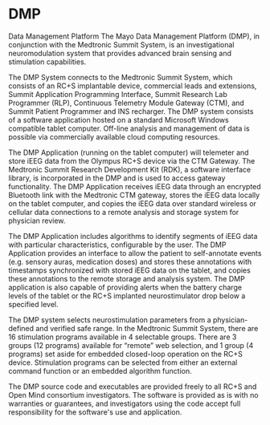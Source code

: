 # DMP
Data Management Platform
The Mayo Data Management Platform (DMP), in conjunction with the Medtronic Summit System, is an investigational neuromodulation system that provides advanced brain sensing and stimulation capabilities.

The DMP System connects to the Medtronic Summit System, which consists of an RC+S implantable device, commercial leads and extensions, Summit Application Programming Interface, Summit Research Lab Programmer (RLP), Continuous Telemetry Module Gateway (CTM), and Summit Patient Programmer and INS recharger. The DMP system consists of a software application hosted on a standard Microsoft Windows compatible tablet computer. Off-line analysis and management of data is possible via commercially available cloud computing resources.

The DMP Application (running on the tablet computer) will telemeter and store iEEG data from the Olympus RC+S device via the CTM Gateway. The Medtronic Summit Research Development Kit (RDK), a software interface library, is incorporated in the DMP and is used to access gateway functionality. The DMP Application receives iEEG data through an encrypted Bluetooth link with the Medtronic CTM gateway, stores the iEEG data locally on the tablet computer, and copies the iEEG data over standard wireless or cellular data connections to a remote analysis and storage system for physician review.

The DMP Application includes algorithms to identify segments of iEEG data with particular characteristics, configurable by the user. The DMP Application provides an interface to allow the patient to self-annotate events (e.g. sensory auras, medication doses) and stores these annotations with timestamps synchronized with stored iEEG data on the tablet, and copies these annotations to the remote storage and analysis system. The DMP application is also capable of providing alerts when the battery charge levels of the tablet or the RC+S implanted neurostimulator drop below a specified level.

The DMP system selects neurostimulation parameters from a physician-defined and verified safe range. In the Medtronic Summit System, there are 16 stimulation programs available in 4 selectable groups. There are 3 groups (12 programs) available for “remote” web selection, and 1 group (4 programs) set aside for embedded closed-loop operation on the RC+S device. Stimulation programs can be selected from either an external command function or an embedded algorithm function.

The DMP source code and executables are provided freely to all RC+S and Open Mind consortium investigators. The software is provided as is with no warranties or guarantees, and investigators using the code accept full responsibility for the software's use and application.

